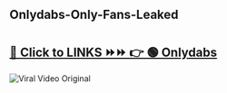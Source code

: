 
 ## Onlydabs-Only-Fans-Leaked

# <h2><a href="https://clipsfans.com/Onlydabs&ref=git">🔗 Click to LINKS ⏩⏩ 👉 🟢 Onlydabs </a></h2>

<a href="https://clipsfans.com/Onlydabs&ref=git" rel="nofollow" data-target="animated-image.originalLink"><img src="https://i.ibb.co.com/xMMVF88/686577567.gif" alt="Viral Video Original" style="max-width: 100%; display: inline-block;" data-target="animated-image.originalImage"></a>
